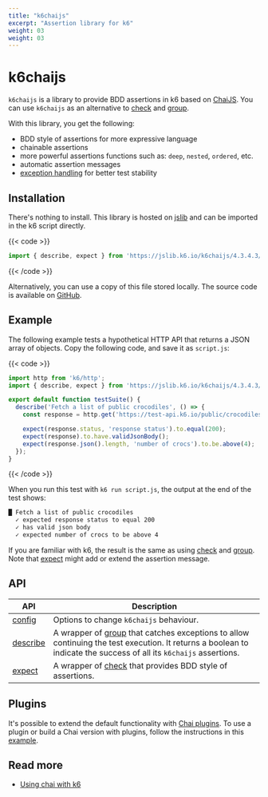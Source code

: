 ```yaml
---
title: "k6chaijs"
excerpt: "Assertion library for k6"
weight: 03
weight: 03
---
```


# k6chaijs

`k6chaijs` is a library to provide BDD assertions in k6 based on [ChaiJS](https://www.chaijs.com/). You can use `k6chaijs` as an alternative to [check](https://grafana.com/docs/k6/<K6_VERSION>/javascript-api/k6/check) and [group](https://grafana.com/docs/k6/<K6_VERSION>/javascript-api/k6/group).

With this library, you get the following:

- BDD style of assertions for more expressive language
- chainable assertions
- more powerful assertions functions such as: `deep`, `nested`, `ordered`, etc.
- automatic assertion messages
- [exception handling](https://grafana.com/docs/k6/<K6_VERSION>/javascript-api/jslib/k6chaijs/error-handling) for better test stability

## Installation

There's nothing to install. This library is hosted on [jslib](https://jslib.k6.io/) and can be imported in the k6 script directly.

{{< code >}}

```javascript
import { describe, expect } from 'https://jslib.k6.io/k6chaijs/4.3.4.3/index.js';
```

{{< /code >}}

Alternatively, you can use a copy of this file stored locally. The source code is available on [GitHub](https://github.com/grafana/k6-jslib-k6chaijs).

## Example

The following example tests a hypothetical HTTP API that returns a JSON array of objects. Copy the following code, and save it as `script.js`:

{{< code >}}

```javascript
import http from 'k6/http';
import { describe, expect } from 'https://jslib.k6.io/k6chaijs/4.3.4.3/index.js';

export default function testSuite() {
  describe('Fetch a list of public crocodiles', () => {
    const response = http.get('https://test-api.k6.io/public/crocodiles');

    expect(response.status, 'response status').to.equal(200);
    expect(response).to.have.validJsonBody();
    expect(response.json().length, 'number of crocs').to.be.above(4);
  });
}
```

{{< /code >}}

When you run this test with `k6 run script.js`, the output at the end of the test shows:

```bash
█ Fetch a list of public crocodiles
  ✓ expected response status to equal 200
  ✓ has valid json body
  ✓ expected number of crocs to be above 4
```

If you are familiar with k6, the result is the same as using [check](https://grafana.com/docs/k6/<K6_VERSION>/javascript-api/k6/check) and [group](https://grafana.com/docs/k6/<K6_VERSION>/javascript-api/k6/group). Note that [expect](https://grafana.com/docs/k6/<K6_VERSION>/javascript-api/jslib/k6chaijs/expect) might add or extend the assertion message.

## API

| API                                                                                         | Description                                                                                                                                                                                                                           |
| ------------------------------------------------------------------------------------------- | ------------------------------------------------------------------------------------------------------------------------------------------------------------------------------------------------------------------------------------- |
| [config](https://grafana.com/docs/k6/<K6_VERSION>/javascript-api/jslib/k6chaijs/config)     | Options to change `k6chaijs` behaviour.                                                                                                                                                                                               |
| [describe](https://grafana.com/docs/k6/<K6_VERSION>/javascript-api/jslib/k6chaijs/describe) | A wrapper of [group](https://grafana.com/docs/k6/<K6_VERSION>/javascript-api/k6/group) that catches exceptions to allow continuing the test execution. It returns a boolean to indicate the success of all its `k6chaijs` assertions. |
| [expect](https://grafana.com/docs/k6/<K6_VERSION>/javascript-api/jslib/k6chaijs/expect)     | A wrapper of [check](https://grafana.com/docs/k6/<K6_VERSION>/javascript-api/k6/check) that provides BDD style of assertions.                                                                                                         |

## Plugins

It's possible to extend the default functionality with [Chai plugins](https://www.chaijs.com/plugins/). To use a plugin or build a Chai version with plugins, follow the instructions in this [example](https://community.grafana.com/t/how-to-build-plugins-for-chaijs/97010/3).

## Read more

- [Using chai with k6](https://k6.io/blog/k6-chai-js/)
